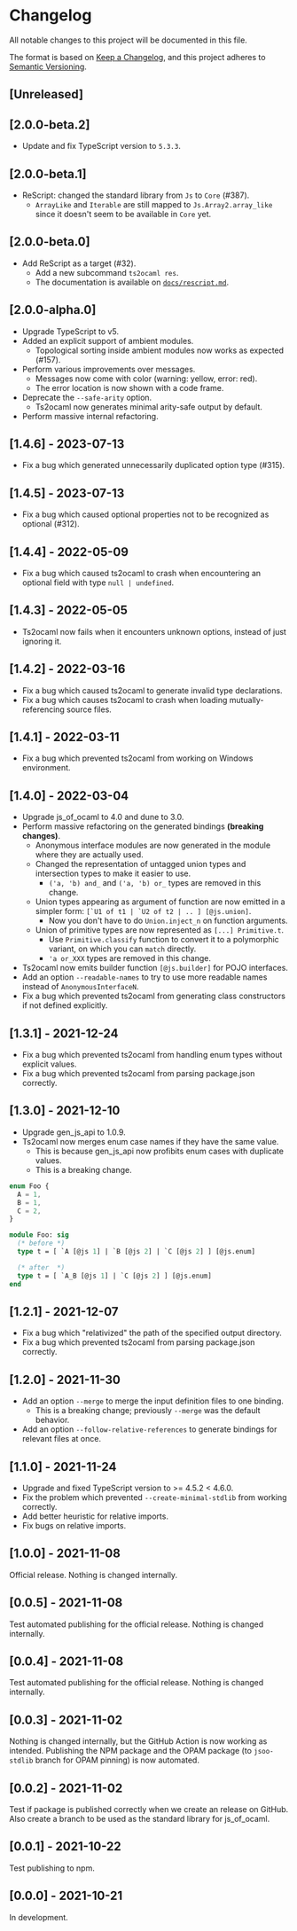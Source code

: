# Changelog

All notable changes to this project will be documented in this file.

The format is based on [Keep a Changelog](https://keepachangelog.com/en/1.0.0/),
and this project adheres to [Semantic Versioning](https://semver.org/spec/v2.0.0.html).

## [Unreleased]

## [2.0.0-beta.2]

- Update and fix TypeScript version to `5.3.3`.

## [2.0.0-beta.1]

- ReScript: changed the standard library from `Js` to `Core` (#387).
  - `ArrayLike` and `Iterable` are still mapped to `Js.Array2.array_like` since it doesn't seem to be available in `Core` yet.

## [2.0.0-beta.0]

- Add ReScript as a target (#32).
  - Add a new subcommand `ts2ocaml res`.
  - The documentation is available on [`docs/rescript.md`](docs/rescript.md).

## [2.0.0-alpha.0]

- Upgrade TypeScript to v5.
- Added an explicit support of ambient modules.
  - Topological sorting inside ambient modules now works as expected (#157).
- Perform various improvements over messages.
  - Messages now come with color (warning: yellow, error: red).
  - The error location is now shown with a code frame.
- Deprecate the `--safe-arity` option.
  - Ts2ocaml now generates minimal arity-safe output by default.
- Perform massive internal refactoring.

## [1.4.6] - 2023-07-13

- Fix a bug which generated unnecessarily duplicated option type (#315).

## [1.4.5] - 2023-07-13

- Fix a bug which caused optional properties not to be recognized as optional (#312).

## [1.4.4] - 2022-05-09

- Fix a bug which caused ts2ocaml to crash when encountering an optional field with type `null | undefined`.

## [1.4.3] - 2022-05-05

- Ts2ocaml now fails when it encounters unknown options, instead of just ignoring it.

## [1.4.2] - 2022-03-16

- Fix a bug which caused ts2ocaml to generate invalid type declarations.
- Fix a bug which causes ts2ocaml to crash when loading mutually-referencing source files.

## [1.4.1] - 2022-03-11

- Fix a bug which prevented ts2ocaml from working on Windows environment.

## [1.4.0] - 2022-03-04

- Upgrade js_of_ocaml to 4.0 and dune to 3.0.
- Perform massive refactoring on the generated bindings **(breaking changes)**.
  - Anonymous interface modules are now generated in the module where they are actually used.
  - Changed the representation of untagged union types and intersection types to make it easier to use.
    - `('a, 'b) and_` and `('a, 'b) or_` types are removed in this change.
  - Union types appearing as argument of function are now emitted in a simpler form: `` [`U1 of t1 | `U2 of t2 | .. ] [@js.union] ``.
    - Now you don't have to do `Union.inject_n` on function arguments.
  - Union of primitive types are now represented as `[...] Primitive.t`.
    - Use `Primitive.classify` function to convert it to a polymorphic variant, on which you can `match` directly.
    - `'a or_XXX` types are removed in this change.
- Ts2ocaml now emits builder function `[@js.builder]` for POJO interfaces.
- Add an option `--readable-names` to try to use more readable names instead of `AnonymousInterfaceN`.
- Fix a bug which prevented ts2ocaml from generating class constructors if not defined explicitly.

## [1.3.1] - 2021-12-24

- Fix a bug which prevented ts2ocaml from handling enum types without explicit values.
- Fix a bug which prevented ts2ocaml from parsing package.json correctly.

## [1.3.0] - 2021-12-10

- Upgrade gen_js_api to 1.0.9.
- Ts2ocaml now merges enum case names if they have the same value.
  - This is because gen_js_api now profibits enum cases with duplicate values.
  - This is a breaking change.

```typescript
enum Foo {
  A = 1,
  B = 1,
  C = 2,
}
```

```ocaml
module Foo: sig
  (* before *)
  type t = [ `A [@js 1] | `B [@js 2] | `C [@js 2] ] [@js.enum]

  (* after  *)
  type t = [ `A_B [@js 1] | `C [@js 2] ] [@js.enum]
end
```

## [1.2.1] - 2021-12-07

- Fix a bug which "relativized" the path of the specified output directory.
- Fix a bug which prevented ts2ocaml from parsing package.json correctly.

## [1.2.0] - 2021-11-30

- Add an option `--merge` to merge the input definition files to one binding.
  - This is a breaking change; previously `--merge` was the default behavior.
- Add an option `--follow-relative-references` to generate bindings for relevant files at once.

## [1.1.0] - 2021-11-24

- Upgrade and fixed TypeScript version to >= 4.5.2 < 4.6.0.
- Fix the problem which prevented `--create-minimal-stdlib` from working correctly.
- Add better heuristic for relative imports.
- Fix bugs on relative imports.

## [1.0.0] - 2021-11-08

Official release. Nothing is changed internally.

## [0.0.5] - 2021-11-08

Test automated publishing for the official release. Nothing is changed internally.

## [0.0.4] - 2021-11-08

Test automated publishing for the official release. Nothing is changed internally.

## [0.0.3] - 2021-11-02

Nothing is changed internally, but the GitHub Action is now working as intended.
Publishing the NPM package and the OPAM package (to `jsoo-stdlib` branch for OPAM pinning) is now automated.

## [0.0.2] - 2021-11-02

Test if package is published correctly when we create an release on GitHub.
Also create a branch to be used as the standard library for js_of_ocaml.

## [0.0.1] - 2021-10-22

Test publishing to npm.

## [0.0.0] - 2021-10-21

In development.
